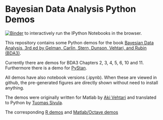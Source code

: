 # Bayesian Data Analysis Python Demos
[![Binder](http://mybinder.org/badge.svg)](http://mybinder.org/repo/avehtari/bda_py_demos) to interactively run the IPython Notebooks in the browser.

This repository contains some Python demos for the book [Bayesian Data
Analysis, 3rd ed by Gelman, Carlin, Stern, Dunson, Vehtari, and Rubin (BDA3)](http://www.stat.columbia.edu/~gelman/book/).

Currently there are demos for BDA3 Chapters 2, 3, 4, 5, 6, 10 and 11. Furthermore there is a demo for [PyStan](https://github.com/stan-dev/pystan).

All demos have also notebook versions (.ipynb). When these are viewed
in github, the pre-generated figures are directly shown without need
to install anything.

The demos were originally written for Matlab by [Aki
Vehtari](http://users.aalto.fi/~ave/) and translated to Python by
[Tuomas Sivula](https://github.com/tsivula).

The corresponding [R demos](https://github.com/avehtari/BDA_R_demos) and [Matlab/Octave demos](https://github.com/avehtari/BDA_m_demos)
